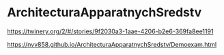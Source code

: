# ArchitecturaApparatnychSredstv
https://twinery.org/2/#/stories/9f2030a3-1aae-4206-b2e6-369fa8ee1191

https://nvv858.github.io/ArchitecturaApparatnychSredstv/Demoexam.html
